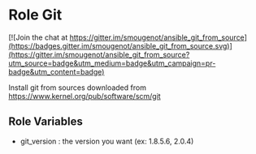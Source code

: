 Role Git
=========

[![Join the chat at https://gitter.im/smougenot/ansible_git_from_source](https://badges.gitter.im/smougenot/ansible_git_from_source.svg)](https://gitter.im/smougenot/ansible_git_from_source?utm_source=badge&utm_medium=badge&utm_campaign=pr-badge&utm_content=badge)

Install git from sources downloaded from https://www.kernel.org/pub/software/scm/git

Role Variables
--------------

* git_version : the version you want (ex: 1.8.5.6, 2.0.4) 
